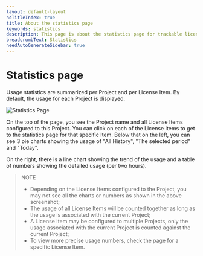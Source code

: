 ```yaml
---
layout: default-layout
noTitleIndex: true
title: About the statistics page
keywords: statistics
description: This page is about the statistics page for trackable licenses
breadcrumbText: Statistics
needAutoGenerateSidebar: true
---
```


# Statistics page

Usage statistics are summarized per Project and per License Item. By default, the usage for each Project is displayed.

![Statistics Page]({{site.assets}}imgs/statistics-001.png)

On the top of the page, you see the Project name and all License Items configured to this Project. You can click on each of the License Items to get to the statistics page for that specific Item. Below that on the left, you can see 3 pie charts showing the usage of "All History", "The selected period" and "Today".

On the right, there is a line chart showing the trend of the usage and a table of numbers showing the detailed usage (per two hours).

> NOTE
> * Depending on the License Items configured to the Project, you may not see all the charts or numbers as shown in the above screenshot;
> * The usage of all License Items will be counted together as long as the usage is associated with the current Project;
> * A License Item may be configured to multiple Projects, only the usage associated with the current Project is counted against the current Project;
> * To view more precise usage numbers, check the page for a specific License Item.
